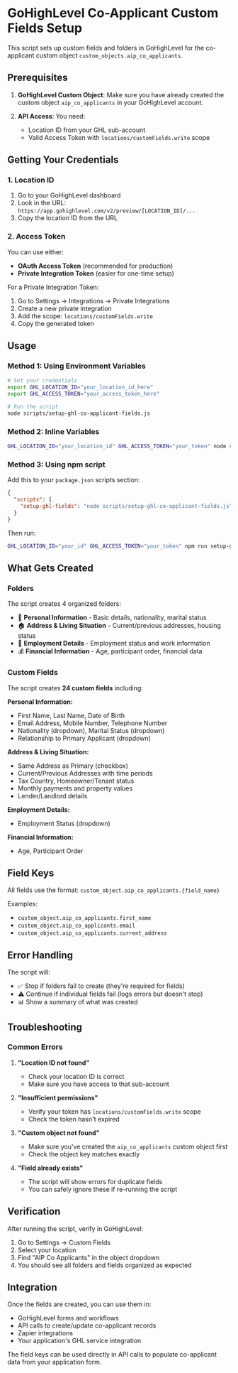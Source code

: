 # GoHighLevel Co-Applicant Custom Fields Setup

This script sets up custom fields and folders in GoHighLevel for the co-applicant custom object `custom_objects.aip_co_applicants`.

## Prerequisites

1. **GoHighLevel Custom Object**: Make sure you have already created the custom object `aip_co_applicants` in your GoHighLevel account.

2. **API Access**: You need:
   - Location ID from your GHL sub-account
   - Valid Access Token with `locations/customFields.write` scope

## Getting Your Credentials

### 1. Location ID
1. Go to your GoHighLevel dashboard
2. Look in the URL: `https://app.gohighlevel.com/v2/preview/[LOCATION_ID]/...`
3. Copy the location ID from the URL

### 2. Access Token
You can use either:
- **OAuth Access Token** (recommended for production)
- **Private Integration Token** (easier for one-time setup)

For a Private Integration Token:
1. Go to Settings → Integrations → Private Integrations
2. Create a new private integration
3. Add the scope: `locations/customFields.write`
4. Copy the generated token

## Usage

### Method 1: Using Environment Variables

```bash
# Set your credentials
export GHL_LOCATION_ID="your_location_id_here"
export GHL_ACCESS_TOKEN="your_access_token_here"

# Run the script
node scripts/setup-ghl-co-applicant-fields.js
```

### Method 2: Inline Variables

```bash
GHL_LOCATION_ID="your_location_id" GHL_ACCESS_TOKEN="your_token" node scripts/setup-ghl-co-applicant-fields.js
```

### Method 3: Using npm script

Add this to your `package.json` scripts section:

```json
{
  "scripts": {
    "setup-ghl-fields": "node scripts/setup-ghl-co-applicant-fields.js"
  }
}
```

Then run:
```bash
GHL_LOCATION_ID="your_id" GHL_ACCESS_TOKEN="your_token" npm run setup-ghl-fields
```

## What Gets Created

### Folders
The script creates 4 organized folders:
- 👤 **Personal Information** - Basic details, nationality, marital status
- 🏠 **Address & Living Situation** - Current/previous addresses, housing status
- 💼 **Employment Details** - Employment status and work information
- 💰 **Financial Information** - Age, participant order, financial data

### Custom Fields
The script creates **24 custom fields** including:

**Personal Information:**
- First Name, Last Name, Date of Birth
- Email Address, Mobile Number, Telephone Number
- Nationality (dropdown), Marital Status (dropdown)
- Relationship to Primary Applicant (dropdown)

**Address & Living Situation:**
- Same Address as Primary (checkbox)
- Current/Previous Addresses with time periods
- Tax Country, Homeowner/Tenant status
- Monthly payments and property values
- Lender/Landlord details

**Employment Details:**
- Employment Status (dropdown)

**Financial Information:**
- Age, Participant Order

## Field Keys

All fields use the format: `custom_object.aip_co_applicants.{field_name}`

Examples:
- `custom_object.aip_co_applicants.first_name`
- `custom_object.aip_co_applicants.email`
- `custom_object.aip_co_applicants.current_address`

## Error Handling

The script will:
- ✅ Stop if folders fail to create (they're required for fields)
- ⚠️ Continue if individual fields fail (logs errors but doesn't stop)
- 📊 Show a summary of what was created

## Troubleshooting

### Common Errors

1. **"Location ID not found"**
   - Check your location ID is correct
   - Make sure you have access to that sub-account

2. **"Insufficient permissions"**
   - Verify your token has `locations/customFields.write` scope
   - Check the token hasn't expired

3. **"Custom object not found"**
   - Make sure you've created the `aip_co_applicants` custom object first
   - Check the object key matches exactly

4. **"Field already exists"**
   - The script will show errors for duplicate fields
   - You can safely ignore these if re-running the script

## Verification

After running the script, verify in GoHighLevel:
1. Go to Settings → Custom Fields
2. Select your location
3. Find "AIP Co Applicants" in the object dropdown
4. You should see all folders and fields organized as expected

## Integration

Once the fields are created, you can use them in:
- GoHighLevel forms and workflows
- API calls to create/update co-applicant records
- Zapier integrations
- Your application's GHL service integration

The field keys can be used directly in API calls to populate co-applicant data from your application form.